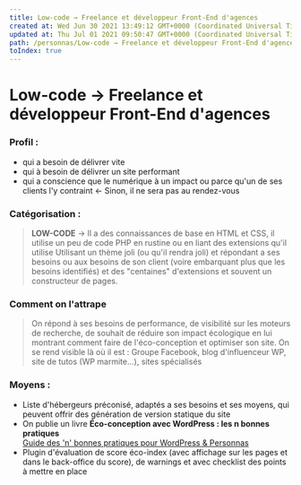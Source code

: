 ```yaml
---
title: Low-code → Freelance et développeur Front-End d'agences
created at: Wed Jun 30 2021 13:49:12 GMT+0000 (Coordinated Universal Time)
updated at: Thu Jul 01 2021 09:50:47 GMT+0000 (Coordinated Universal Time)
path: /personnas/Low-code → Freelance et développeur Front-End d'agences
toIndex: true
---
```


# Low-code → Freelance et développeur Front-End d'agences

### Profil :

- qui a besoin de délivrer vite
- qui à besoin de délivrer un site performant
- qui a conscience que le numérique à un impact ou parce qu'un de ses clients l'y contraint ← Sinon, il ne sera pas au rendez-vous

### Catégorisation :

> **LOW-CODE** → Il a des connaissances de base en HTML et CSS, il utilise un peu de code PHP en rustine ou en liant des extensions qu'il utilise Utilisant un thème joli (ou qu'il rendra joli) et répondant a ses besoins ou aux besoins de son client (voire embarquant plus que les besoins identifiés) et des "centaines" d'extensions et souvent un constructeur de pages.

### Comment on l'attrape

> On répond à ses besoins de performance, de visibilité sur les moteurs de recherche, de souhait de réduire son impact écologique en lui montrant comment faire de l'éco-conception et optimiser son site. On se rend visible là où il est : Groupe Facebook, blog d'influenceur WP, site de tutos (WP marmite...), sites spécialisés

### Moyens :

- Liste d'hébergeurs préconisé, adaptés a ses besoins et ses moyens, qui peuvent offrir des génération de version statique du site
- On publie un livre **Éco-conception avec WordPress : les n bonnes pratiques**  
  [Guide des 'n' bonnes pratiques pour WordPress & Personnas](/Guide%20des%20'n'%20bonnes%20pratiques%20pour%20WordPress%20&%20Personnas/Guide%20des%20'n'%20bonnes%20pratiques%20pour%20WordPress%20&%20Personnas.md)
- Plugin d'évaluation de score éco-index (avec affichage sur les pages et dans le back-office du score), de warnings et avec checklist des points à mettre en place
